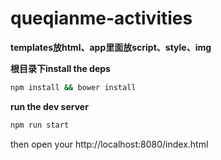 # queqianme-activities
**templates放html、app里面放script、style、img**


**根目录下install the deps**
```bash
npm install && bower install
```

**run the dev server**
```bash
npm run start
```

then open your http://localhost:8080/index.html 